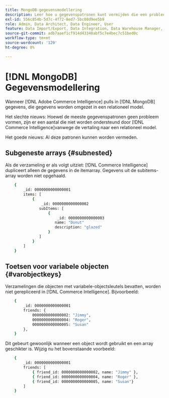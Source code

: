 ```yaml
---
title: MongoDB-gegevensmodellering
description: Leer hoe u gegevenspatronen kunt vermijden die een probleem vormen.
exl-id: 556c854b-5d7c-4f72-8ed7-5bc08d9ee5b9
role: Admin, Data Architect, Data Engineer, User
feature: Data Import/Export, Data Integration, Data Warehouse Manager, Commerce Tables
source-git-commit: adb7aaef1cf914d43348abf5c7e4bec7c51bed0c
workflow-type: tm+mt
source-wordcount: '129'
ht-degree: 0%

---
```


# [!DNL MongoDB] Gegevensmodellering

Wanneer [!DNL Adobe Commerce Intelligence] pulls in [!DNL MongoDB] gegevens, die gegevens worden omgezet in een relationeel model.

Het slechte nieuws: Hoewel de meeste gegevenspatronen geen probleem vormen, zijn er een aantal die niet worden ondersteund door [!DNL Commerce Intelligence]vanwege de vertaling naar een relationeel model.

Het goede nieuws: Al deze patronen kunnen worden vermeden.

## Subgeneste arrays {#subnested}

Als de verzameling er als volgt uitziet: [!DNL Commerce Intelligence] dupliceert alleen de gegevens in de itemarray. Gegevens uit de subitems-array worden niet opgehaald.

```bash
    {
        _id: 0000000000000001
        items: [
            {
                _id: 0000000000000002
               subItems: [
                   {
                       _id: 0000000000000003
                      name: "Donut"
                      description: "glazed"
                   }
               ]
            }
        ]
    }
```

## Toetsen voor variabele objecten {#varobjectkeys}

Verzamelingen die objecten met variabele-objectsleutels bevatten, worden niet gerepliceerd in [!DNL Commerce Intelligence]. Bijvoorbeeld:

```bash
    {
        _id: 0000000000000001
        friends: {
            0000000000000002: "Jimmy",
            0000000000000004: "Roger",
            0000000000000005: "Susan"
        },
    }
```

Dit gebeurt gewoonlijk wanneer een object wordt gebruikt en een array geschikter is. Wijzig nu het bovenstaande voorbeeld:

```bash
    {
        _id: 0000000000000001
        friends: [
            { friend_id: 0000000000000002, name: "Jimmy" },
            { friend_id: 0000000000000004, name: "Roger" },
            { friend_id: 0000000000000005, name: "Susan"}
        ]
    }
```
